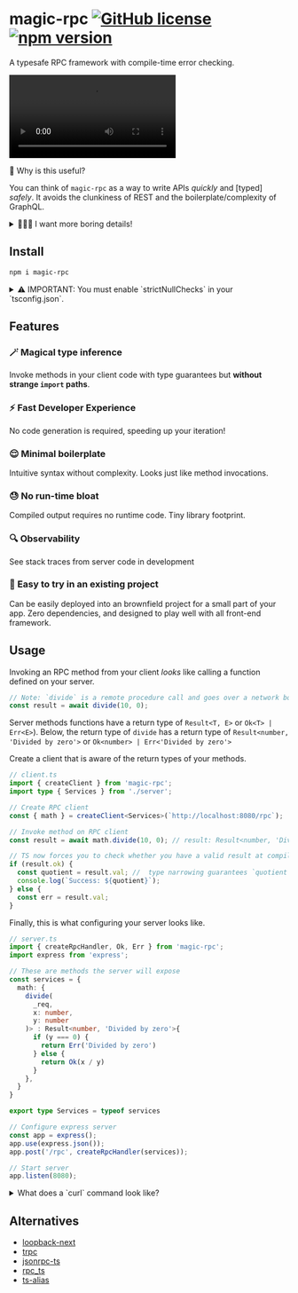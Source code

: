 # magic-rpc [![GitHub license](https://img.shields.io/badge/license-MIT-blue.svg)](https://github.com/abhayvatsa/magic-rpc/blob/master/LICENSE) [![npm version](https://img.shields.io/npm/v/magic-rpc.svg?style=flat)](https://www.npmjs.com/package/magic-rpc)

A typesafe RPC framework with compile-time error checking.

![intellisense-works-great](https://user-images.githubusercontent.com/15083292/124224599-d2c79700-daba-11eb-8e79-b35dbce50ef8.mp4)

🤔 Why is this useful?

You can think of `magic-rpc` as a way to write APIs _quickly_ and [typed]
_safely_. It avoids the clunkiness of REST and the boilerplate/complexity of
GraphQL.

<details>

<summary>👩🏼‍🏫 I want more boring details!</summary>

**Motivation:**

It helps to have correctness guarantees from your compiler when writing your
programs. This is applicable when writing client-server applications, but
requires some tooling to achieve.

To this end, we can use an RPC client that is aware of the return type of the
server response. We will encode the _data type_ and _error type_ into the return
type of an RPC method. The client will _infer_ the return type from the RPC
method enabling the compiler to know about data and error types. The compiler
will enforce appropriate error handling on the client: providing us
strongly-typed client-server code.

Our error propagation is inspired by
[Rust's Result type](https://doc.rust-lang.org/std/result/), which returns a
tuple of `Result<T, E>` from a function. Here `T` is your data type and `E` is
your error type.

**Inspiration:**

This project is loosely based on
[JSON RPC](https://www.jsonrpc.org/specification).

</details>

## Install

```bash
npm i magic-rpc
```

<details>

<summary>
⚠️ IMPORTANT: You must enable `strictNullChecks` in your `tsconfig.json`.
</summary>

Typescript currently has a
[bug](https://github.com/microsoft/TypeScript/issues/10564), making type
narrowing only work when `strictNullChecks` is turned on.

```jsonc
// tsconfig.json
{
  // ...
  "compilerOptions": {
    // ...
    "strictNullChecks": true
  }
}
```

</details>

## Features

### 🪄 **Magical type inference**

Invoke methods in your client code with type guarantees but **without strange
`import` paths**.

### ⚡️ **Fast Developer Experience**

No code generation is required, speeding up your iteration!

### 😌 **Minimal boilerplate**

Intuitive syntax without complexity. Looks just like method invocations.

### 😓 **No run-time bloat**

Compiled output requires no runtime code. Tiny library footprint.

### 🔍 **Observability**

See stack traces from server code in development

### 🚧 Easy to try in an existing project

Can be easily deployed into an brownfield project for a small part of your app.
Zero dependencies, and designed to play well with all front-end framework.

## Usage

Invoking an RPC method from your client _looks_ like calling a function defined
on your server.

```typescript
// Note: `divide` is a remote procedure call and goes over a network boundary
const result = await divide(10, 0);
```

Server methods functions have a return type of `Result<T, E>` or
`Ok<T> | Err<E>`). Below, the return type of `divide` has a return type of
`Result<number, 'Divided by zero'>` or `Ok<number> | Err<'Divided by zero'>`

Create a client that is aware of the return types of your methods.

```typescript
// client.ts
import { createClient } from 'magic-rpc';
import type { Services } from './server';

// Create RPC client
const { math } = createClient<Services>(`http://localhost:8080/rpc`);

// Invoke method on RPC client
const result = await math.divide(10, 0); // result: Result<number, 'Divided by zero'>

// TS now forces you to check whether you have a valid result at compile time.
if (result.ok) {
  const quotient = result.val; //  type narrowing guarantees `quotient` is a `number`
  console.log(`Success: ${quotient}`);
} else {
  const err = result.val;
}
```

Finally, this is what configuring your server looks like.

```typescript
// server.ts
import { createRpcHandler, Ok, Err } from 'magic-rpc';
import express from 'express';

// These are methods the server will expose
const services = {
  math: {
    divide(
      _req,
      x: number,
      y: number
    )> : Result<number, 'Divided by zero'>{
      if (y === 0) {
        return Err('Divided by zero')
      } else {
        return Ok(x / y)
      }
    },
  }
}

export type Services = typeof services

// Configure express server
const app = express();
app.use(express.json());
app.post('/rpc', createRpcHandler(services));

// Start server
app.listen(8080);
```

<details>

<summary>
What does a `curl` command look like?
</summary>

```bash
$ curl localhost:8080/rpc \
  --header "Content-Type: application/json" \
  --request POST \
  --data '{
    "service": "math",
    "method": "divide",
    "params": [99, 3]
  }'
{"result":{"ok":true,"err":false,"val":33}}
```

</details>

## Alternatives

- [loopback-next](https://github.com/strongloop/loopback-next)
- [trpc](https://github.com/vriad/trpc)
- [jsonrpc-ts](https://github.com/shekohex/jsonrpc-ts)
- [rpc_ts](https://github.com/aiden/rpc_ts)
- [ts-alias](https://github.com/coffeemug/ts-alias)
